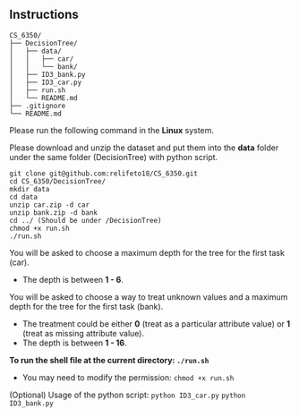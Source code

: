 ## Instructions
```
CS_6350/
├── DecisionTree/
│   ├── data/
│   │   ├── car/
│   │   └── bank/
│   ├── ID3_bank.py
│   ├── ID3_car.py
│   ├── run.sh
│   └── README.md
├── .gitignore
└── README.md
```
Please run the following command in the **Linux** system.

Please download and unzip the dataset and put them into the **data** folder under the same folder (DecisionTree) with python script. 

```
git clone git@github.com:relifeto18/CS_6350.git
cd CS_6350/DecisionTree/
mkdir data
cd data
unzip car.zip -d car
unzip bank.zip -d bank
cd ../ (Should be under /DecisionTree)
chmod +x run.sh
./run.sh
```

You will be asked to choose a maximum depth for the tree for the first task (car).
- The depth is between **1 - 6**.

You will be asked to choose a way to treat unknown values and a maximum depth for the tree for the first task (bank).
 - The treatment could be either **0** (treat as a particular attribute value) or **1** (treat as missing attribute value).
- The depth is between **1 - 16**.

**To run the shell file at the current directory: `./run.sh`**
- You may need to modify the permission: `chmod +x run.sh`

(Optional) Usage of the python script: `python ID3_car.py` `python ID3_bank.py`